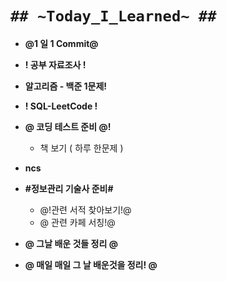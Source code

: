 # `## ~Today_I_Learned~ ##`

- **@1 일 1 Commit@**
- **! 공부 자료조사 !**
- **알고리즘 - 백준 1문제!**
- **! SQL-LeetCode !**
- **@ 코딩 테스트 준비 @!**
  - 책 보기 ( 하루 한문제 )
- **ncs**
- **#정보관리 기술사 준비#**
  - @!관련 서적 찾아보기!@
  - @ 관련 카페 서칭!@
- **@ 그날 배운 것들 정리 @**

- **@ 매일 매일 그 날 배운것을 정리! @**
